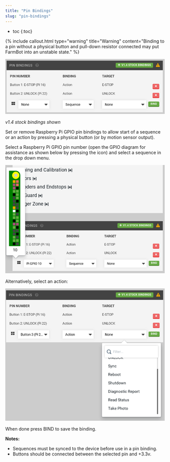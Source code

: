 ```yaml
---
title: "Pin Bindings"
slug: "pin-bindings"
---
```


* toc
{:toc}


{%
include callout.html
type="warning"
title="Warning"
content="Binding to a pin without a physical button and pull-down resistor connected may put FarmBot into an unstable state."
%}



![pin_bindings.png](pin_bindings.png)

_v1.4 stock bindings shown_

Set or remove Raspberry Pi GPIO pin bindings to allow start of a sequence or an action by pressing a physical button (or by motion sensor output).

Select a Raspberry Pi GPIO pin number (open the GPIO diagram for assistance as shown below by pressing the <span class="fa fa-th-large"></span> icon) and select a sequence in the drop down menu.

![pin_bindings_gpio.png](pin_bindings_gpio.png)

Alternatively, select an action:

![pin_bindings_action.png](pin_bindings_action.png)

When done press <span class="fb-button fb-green">BIND</span> to save the binding.

**Notes:**
 * Sequences must be synced to the device before use in a pin binding.
 * Buttons should be connected between the selected pin and +3.3v.
